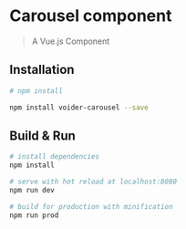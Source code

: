 # Carousel component

> A Vue.js Component


## Installation

``` bash
# npm install

npm install voider-carousel --save

```

## Build & Run

``` bash
# install dependencies
npm install

# serve with hot reload at localhost:8080
npm run dev

# build for production with minification
npm run prod

```